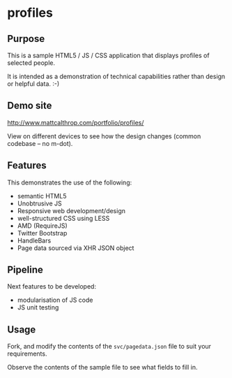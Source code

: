 profiles
====

## Purpose
This is a sample HTML5 / JS / CSS application that displays profiles of selected people.

It is intended as a demonstration of technical capabilities rather than design or helpful data. :-)

## Demo site
http://www.mattcalthrop.com/portfolio/profiles/

View on different devices to see how the design changes (common codebase &ndash; no m-dot).

## Features
This demonstrates the use of the following:
* semantic HTML5
* Unobtrusive JS
* Responsive web development/design
* well-structured CSS using LESS
* AMD (RequireJS)
* Twitter Bootstrap
* HandleBars
* Page data sourced via XHR JSON object

## Pipeline
Next features to be developed:
* modularisation of JS code
* JS unit testing

## Usage
Fork, and modify the contents of the `svc/pagedata.json` file to suit your requirements.

Observe the contents of the sample file to see what fields to fill in.

